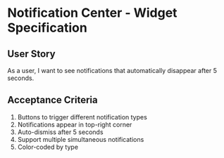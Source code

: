 # Notification Center - Widget Specification

## User Story

As a user, I want to see notifications that automatically disappear after 5 seconds.

## Acceptance Criteria

1. Buttons to trigger different notification types
2. Notifications appear in top-right corner
3. Auto-dismiss after 5 seconds
4. Support multiple simultaneous notifications
5. Color-coded by type
